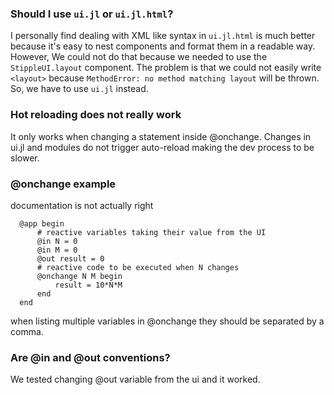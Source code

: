 ### Should I use `ui.jl` or `ui.jl.html`?

I personally find dealing with XML like syntax in `ui.jl.html` is much better because it's easy to nest components and format them in a readable way. However, We could not do that because we needed to use the `StippleUI.layout` component. The problem is that we could not easily write `<layout>` because `MethodError: no method matching layout` will be thrown. So, we have to use `ui.jl` instead.

### Hot reloading does not really work

It only works when changing a statement inside @onchange. Changes in ui.jl and modules do not trigger auto-reload making the dev process to be slower.

### @onchange example

documentation is not actually right

```
  @app begin
      # reactive variables taking their value from the UI
      @in N = 0
      @in M = 0
      @out result = 0
      # reactive code to be executed when N changes
      @onchange N M begin
          result = 10*N*M
      end
  end
```

when listing multiple variables in @onchange they should be separated by a comma.

### Are @in and @out conventions?

We tested changing @out variable from the ui and it worked.
